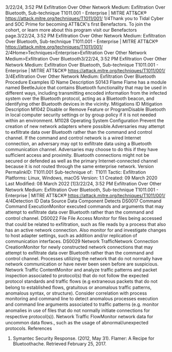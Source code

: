 3/22/24, 3:52 PM Exﬁltration Over Other Network Medium: Exﬁltration Over Bluetooth, Sub-technique T1011.001 - Enterprise | MITRE ATT&CK®
https://attack.mitre.org/techniques/T1011/001/ 1/4Thank you to Tidal Cyber and SOC Prime for becoming ATT&CK's ﬁrst Benefactors. To join the cohort, or learn more about this program visit our
Benefactors page.3/22/24, 3:52 PM Exﬁltration Over Other Network Medium: Exﬁltration Over Bluetooth, Sub-technique T1011.001 - Enterprise | MITRE ATT&CK®
https://attack.mitre.org/techniques/T1011/001/ 2/4Home>Techniques>Enterprise>Exﬁltration Over Other Network Medium>Exﬁltration Over Bluetooth3/22/24, 3:52 PM Exﬁltration Over Other Network Medium: Exﬁltration Over Bluetooth, Sub-technique T1011.001 - Enterprise | MITRE ATT&CK®
https://attack.mitre.org/techniques/T1011/001/ 3/4Exﬁltration Over Other Network Medium: Exﬁltration Over
Bluetooth
Procedure Examples
ID Name Description
S0143 Flame Flame has a module named BeetleJuice that contains Bluetooth functionality that may be used in different ways,
including transmitting encoded information from the infected system over the Bluetooth protocol, acting as a
Bluetooth beacon, and identifying other Bluetooth devices in the vicinity.
Mitigations
ID Mitigation Description
M1042 Disable or Remove Feature or
ProgramDisable Bluetooth in local computer security settings or by group policy if it is not needed
within an environment.
M1028 Operating System Conﬁguration Prevent the creation of new network adapters where possible.Adversaries may attempt to exﬁltrate data over Bluetooth rather than the command and control channel. If the command and control
network is a wired Internet connection, an adversary may opt to exﬁltrate data using a Bluetooth communication channel.
Adversaries may choose to do this if they have suﬃcient access and proximity. Bluetooth connections might not be secured or defended as
well as the primary Internet-connected channel because it is not routed through the same enterprise network.
Version PermalinkID: T1011.001
Sub-technique of:  T1011
 
Tactic: Exﬁltration
 
Platforms: Linux, Windows, macOS
Version: 1.1
Created: 09 March 2020
Last Modiﬁed: 08 March 2022
[1]3/22/24, 3:52 PM Exﬁltration Over Other Network Medium: Exﬁltration Over Bluetooth, Sub-technique T1011.001 - Enterprise | MITRE ATT&CK®
https://attack.mitre.org/techniques/T1011/001/ 4/4Detection
ID Data Source Data Component Detects
DS0017 Command Command
ExecutionMonitor executed commands and arguments that may attempt to exﬁltrate data over
Bluetooth rather than the command and control channel.
DS0022 File File Access Monitor for ﬁles being accessed that could be related to exﬁltration, such as ﬁle reads by
a process that also has an active network connection. Also monitor for and investigate
changes to host adapter settings, such as addition and/or replication of communication
interfaces.
DS0029 Network TraﬃcNetwork
Connection
CreationMonitor for newly constructed network connections that may attempt to exﬁltrate data
over Bluetooth rather than the command and control channel. Processes utilizing the
network that do not normally have network communication or have never been seen
before are suspicious.
Network Traﬃc
ContentMonitor and analyze traﬃc patterns and packet inspection associated to protocol(s) that
do not follow the expected protocol standards and traﬃc ﬂows (e.g extraneous packets
that do not belong to established ﬂows, gratuitous or anomalous traﬃc patterns,
anomalous syntax, or structure). Consider correlation with process monitoring and
command line to detect anomalous processes execution and command line arguments
associated to traﬃc patterns (e.g. monitor anomalies in use of ﬁles that do not normally
initiate connections for respective protocol(s)).
Network Traﬃc
FlowMonitor network data for uncommon data ﬂows., such as the usage of
abnormal/unexpected protocols.
References
1. Symantec Security Response. (2012, May 31). Flamer: A
Recipe for Bluetoothache. Retrieved February 25, 2017.
